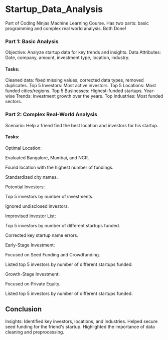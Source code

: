 # Startup_Data_Analysis
Part of Coding Ninjas Machine Learning Course. Has two parts: basic programming and complex real world analysis. Both Done!


### Part 1: Basic Analysis
Objective: Analyze startup data for key trends and insights.
Data Attributes: Date, company, amount, investment type, location, industry.
#### Tasks:
Cleaned data: fixed missing values, corrected data types, removed duplicates.
Top 5 Investors: Most active investors.
Top 5 Locations: Most funded cities/regions.
Top 5 Businesses: Highest-funded startups.
Year-wise Trends: Investment growth over the years.
Top Industries: Most funded sectors.
### Part 2: Complex Real-World Analysis
Scenario: Help a friend find the best location and investors for his startup.
#### Tasks:
Optimal Location:

  Evaluated Bangalore, Mumbai, and NCR.

  Found location with the highest number of fundings.

  Standardized city names.



Potential Investors:

  Top 5 investors by number of investments.

  Ignored undisclosed investors.



Improvised Investor List:

  Top 5 investors by number of different startups funded.

  Corrected key startup name errors.

Early-Stage Investment:

  Focused on Seed Funding and Crowdfunding.

  Listed top 5 investors by number of different startups funded.



Growth-Stage Investment:

  Focused on Private Equity.

  Listed top 5 investors by number of different startups funded.



## Conclusion


Insights:
Identified key investors, locations, and industries.
Helped secure seed funding for the friend's startup.
Highlighted the importance of data cleaning and preprocessing.
